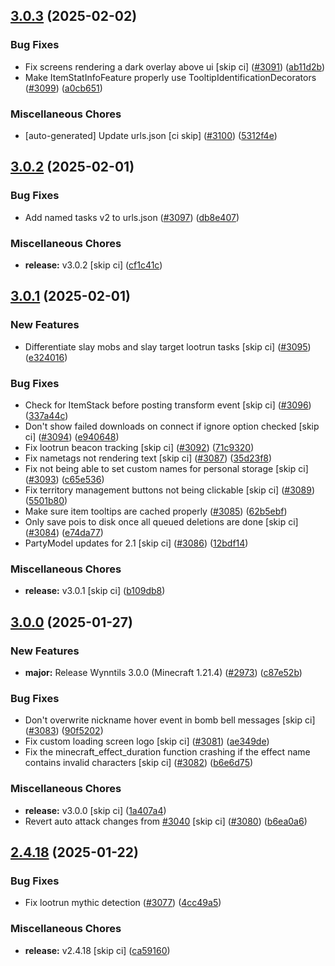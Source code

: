 ## [3.0.3](https://github.com/Wynntils/Wynntils/compare/v3.0.2...v3.0.3) (2025-02-02)


### Bug Fixes

* Fix screens rendering a dark overlay above ui [skip ci] ([#3091](https://github.com/Wynntils/Wynntils/issues/3091)) ([ab11d2b](https://github.com/Wynntils/Wynntils/commit/ab11d2b1bd7893f7fab9a326a6e790f77169e28d))
* Make ItemStatInfoFeature properly use TooltipIdentificationDecorators ([#3099](https://github.com/Wynntils/Wynntils/issues/3099)) ([a0cb651](https://github.com/Wynntils/Wynntils/commit/a0cb65137bec36e148ed9a670dc5792257a50982))


### Miscellaneous Chores

* [auto-generated] Update urls.json [ci skip] ([#3100](https://github.com/Wynntils/Wynntils/issues/3100)) ([5312f4e](https://github.com/Wynntils/Wynntils/commit/5312f4ece6d45ee72eec369014f3f3cf25d6d44c))

## [3.0.2](https://github.com/Wynntils/Wynntils/compare/v3.0.1...v3.0.2) (2025-02-01)


### Bug Fixes

* Add named tasks v2 to urls.json ([#3097](https://github.com/Wynntils/Wynntils/issues/3097)) ([db8e407](https://github.com/Wynntils/Wynntils/commit/db8e4075b34daac5b8eafed2e52db402c8dbf0da))


### Miscellaneous Chores

* **release:** v3.0.2 [skip ci] ([cf1c41c](https://github.com/Wynntils/Wynntils/commit/cf1c41c3e1660f7192ecb89f3a5367f9856662dc))

## [3.0.1](https://github.com/Wynntils/Wynntils/compare/v3.0.0...v3.0.1) (2025-02-01)


### New Features

* Differentiate slay mobs and slay target lootrun tasks [skip ci] ([#3095](https://github.com/Wynntils/Wynntils/issues/3095)) ([e324016](https://github.com/Wynntils/Wynntils/commit/e3240162f228502dd120b90f9e27a4729fd3dd0f))


### Bug Fixes

* Check for ItemStack before posting transform event [skip ci] ([#3096](https://github.com/Wynntils/Wynntils/issues/3096)) ([337a44c](https://github.com/Wynntils/Wynntils/commit/337a44cd9b60b9a42482f0702d9c0d8264247639))
* Don't show failed downloads on connect if ignore option checked [skip ci] ([#3094](https://github.com/Wynntils/Wynntils/issues/3094)) ([e940648](https://github.com/Wynntils/Wynntils/commit/e940648807646f81aaee577e1c64c46a029cc7eb))
* Fix lootrun beacon tracking [skip ci] ([#3092](https://github.com/Wynntils/Wynntils/issues/3092)) ([71c9320](https://github.com/Wynntils/Wynntils/commit/71c93200ece09a565d7526157ec0f3457dd489f6))
* Fix nametags not rendering text [skip ci] ([#3087](https://github.com/Wynntils/Wynntils/issues/3087)) ([35d23f8](https://github.com/Wynntils/Wynntils/commit/35d23f814e83f7126b6750ab6a060056879c5cb2))
* Fix not being able to set custom names for personal storage [skip ci] ([#3093](https://github.com/Wynntils/Wynntils/issues/3093)) ([c65e536](https://github.com/Wynntils/Wynntils/commit/c65e5364b90094f769419d4ba8d31a0852ea901b))
* Fix territory management buttons not being clickable [skip ci] ([#3089](https://github.com/Wynntils/Wynntils/issues/3089)) ([5501b80](https://github.com/Wynntils/Wynntils/commit/5501b8005a6ee905ecc570cf23c1c763b50399ab))
* Make sure item tooltips are cached properly ([#3085](https://github.com/Wynntils/Wynntils/issues/3085)) ([62b5ebf](https://github.com/Wynntils/Wynntils/commit/62b5ebff99699efd12b844d1e4e6612f4a133052))
* Only save pois to disk once all queued deletions are done [skip ci] ([#3084](https://github.com/Wynntils/Wynntils/issues/3084)) ([e74da77](https://github.com/Wynntils/Wynntils/commit/e74da771839f647e0e2a8b506a1f52f4d4a7f1e5))
* PartyModel updates for 2.1 [skip ci] ([#3086](https://github.com/Wynntils/Wynntils/issues/3086)) ([12bdf14](https://github.com/Wynntils/Wynntils/commit/12bdf146f5905acd03cd61fed3a6434a6eb48796))


### Miscellaneous Chores

* **release:** v3.0.1 [skip ci] ([b109db8](https://github.com/Wynntils/Wynntils/commit/b109db8c98c1fc7374743adbe7d42ec36a20e2c3))

## [3.0.0](https://github.com/Wynntils/Wynntils/compare/v2.4.18...v3.0.0) (2025-01-27)


### New Features

* **major:** Release Wynntils 3.0.0 (Minecraft 1.21.4) ([#2973](https://github.com/Wynntils/Wynntils/issues/2973)) ([c87e52b](https://github.com/Wynntils/Wynntils/commit/c87e52b02ebef2da4753dcc0157a09284c2331c7))


### Bug Fixes

* Don't overwrite nickname hover event in bomb bell messages [skip ci] ([#3083](https://github.com/Wynntils/Wynntils/issues/3083)) ([90f5202](https://github.com/Wynntils/Wynntils/commit/90f5202ee58b8870b650e90b83bf65252cef7a2b))
* Fix custom loading screen logo [skip ci] ([#3081](https://github.com/Wynntils/Wynntils/issues/3081)) ([ae349de](https://github.com/Wynntils/Wynntils/commit/ae349de4aca23dd368584de8e6a171eda32818b5))
* Fix the minecraft_effect_duration function crashing if the effect name contains invalid characters [skip ci] ([#3082](https://github.com/Wynntils/Wynntils/issues/3082)) ([b6e6d75](https://github.com/Wynntils/Wynntils/commit/b6e6d75c16d4ef194d3b473e1f538f099d43a8c9))


### Miscellaneous Chores

* **release:** v3.0.0 [skip ci] ([1a407a4](https://github.com/Wynntils/Wynntils/commit/1a407a4d30d750d8cd38d4210880cccbddecab1b))
* Revert auto attack changes from [#3040](https://github.com/Wynntils/Wynntils/issues/3040) [skip ci] ([#3080](https://github.com/Wynntils/Wynntils/issues/3080)) ([b6ea0a6](https://github.com/Wynntils/Wynntils/commit/b6ea0a65ea22cbb38b4d953b281a39dcd0d18e75))

## [2.4.18](https://github.com/Wynntils/Wynntils/compare/v2.4.17...v2.4.18) (2025-01-22)


### Bug Fixes

* Fix lootrun mythic detection ([#3077](https://github.com/Wynntils/Wynntils/issues/3077)) ([4cc49a5](https://github.com/Wynntils/Wynntils/commit/4cc49a5d343c842dfadf51324486091e5fa1b4fc))


### Miscellaneous Chores

* **release:** v2.4.18 [skip ci] ([ca59160](https://github.com/Wynntils/Wynntils/commit/ca59160e015bfd3275bca9289bb8895384be2463))

